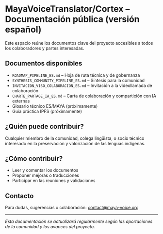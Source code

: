 # MayaVoiceTranslator/Cortex – Documentación pública (versión español)

Este espacio reúne los documentos clave del proyecto accesibles a todos los colaboradores y partes interesadas.

## Documentos disponibles
- `ROADMAP_PIPELINE_ES.md` – Hoja de ruta técnica y de gobernanza
- `SYNTHESIS_COMMUNITY_PIPELINE_ES.md` – Síntesis para la comunidad
- `INVITACION_VISO_COLABORACION_ES.md` – Invitación a la videollamada de colaboración
- `CHARTE_PARTAGE_IA_ES.md` – Carta de colaboración y compartición con IA externas
- Glosario técnico ES/MAYA (próximamente)
- Guía práctica IPFS (próximamente)

## ¿Quién puede contribuir?
Cualquier miembro de la comunidad, colega lingüista, o socio técnico interesado en la preservación y valorización de las lenguas indígenas.

## ¿Cómo contribuir?
- Leer y comentar los documentos
- Proponer mejoras o traducciones
- Participar en las reuniones y validaciones

## Contacto
Para dudas, sugerencias o colaboración: contact@maya-voice.org

---

*Esta documentación se actualizará regularmente según las aportaciones de la comunidad y los avances del proyecto.*
